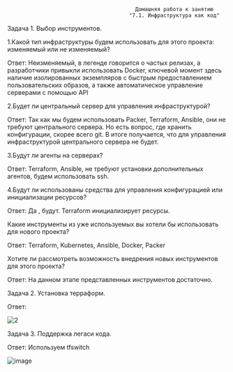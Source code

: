                                              Домашняя работа к занятию 
                                           "7.1. Инфраструктура как код"



 Задача 1. Выбор инструментов.


 1.Какой тип инфраструктуры будем использовать для этого проекта: изменяемый или не изменяемый?
       
  Ответ: Неизменяемый, в легенде говорится о частых релизах, а  разработчики привыкли использовать Docker, ключевой момент здесь наличие   изолированных экземпляров с быстрым предоставлением пользовательских образов, а также автоматическое управление серверами с помощью API
       
 2.Будет ли центральный сервер для управления инфраструктурой?
       
 Ответ: Так как мы будем использовать Packer, Terraform, Ansible, они не требуют центрального сервера. Но есть вопрос, где хранить конфигурации, скорее всего git. В итоге получается, что для управления инфраструктурой центрального сервера не будет. 
       
 3.Будут ли агенты на серверах?
       
 Ответ: Terraform, Ansible, не требуют установки дополнительных агентов, будем использовать ssh.
       
 4.Будут ли использованы средства для управления конфигурацией или инициализации ресурсов?
       
 Ответ: Да , будут. Terraform инициализирует ресурсы.  
       
 Какие инструменты из уже используемых вы хотели бы использовать для нового проекта?
       
 Ответ:  Terraform, Kubernetes, Ansible, Docker, Packer
       
 Хотите ли рассмотреть возможность внедрения новых инструментов для этого проекта?
       
 Ответ: На данном этапе представленных инструментов достаточно.
     
 Задача 2. Установка терраформ.

  Ответ: 
        
 ![2](https://user-images.githubusercontent.com/91260493/161294709-c6e8dd45-cd29-4322-a0aa-82a401f04f53.png)


       

        
   Задача 3. Поддержка легаси кода.
       
   Ответ: Используем tfswitch
        
   ![image](https://user-images.githubusercontent.com/91260493/161294276-4f3d0946-a4a0-474d-b72b-840a79f0c343.png)

   

        
        
